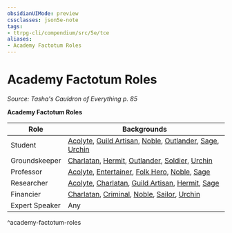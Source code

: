 ```yaml
---
obsidianUIMode: preview
cssclasses: json5e-note
tags:
- ttrpg-cli/compendium/src/5e/tce
aliases:
- Academy Factotum Roles
---
```

# Academy Factotum Roles
*Source: Tasha's Cauldron of Everything p. 85* 

**Academy Factotum Roles**

| Role | Backgrounds |
|------|-------------|
| Student | [Acolyte](/3-Mechanics/CLI/backgrounds/acolyte-xphb.md), [Guild Artisan](/3-Mechanics/CLI/backgrounds/guild-artisan.md), [Noble](/3-Mechanics/CLI/backgrounds/noble-xphb.md), [Outlander](/3-Mechanics/CLI/backgrounds/outlander.md), [Sage](/3-Mechanics/CLI/backgrounds/sage-xphb.md), [Urchin](/3-Mechanics/CLI/backgrounds/urchin.md) |
| Groundskeeper | [Charlatan](/3-Mechanics/CLI/backgrounds/charlatan-xphb.md), [Hermit](/3-Mechanics/CLI/backgrounds/hermit-xphb.md), [Outlander](/3-Mechanics/CLI/backgrounds/outlander.md), [Soldier](/3-Mechanics/CLI/backgrounds/soldier-xphb.md), [Urchin](/3-Mechanics/CLI/backgrounds/urchin.md) |
| Professor | [Acolyte](/3-Mechanics/CLI/backgrounds/acolyte-xphb.md), [Entertainer](/3-Mechanics/CLI/backgrounds/entertainer-xphb.md), [Folk Hero](/3-Mechanics/CLI/backgrounds/folk-hero.md), [Noble](/3-Mechanics/CLI/backgrounds/noble-xphb.md), [Sage](/3-Mechanics/CLI/backgrounds/sage-xphb.md) |
| Researcher | [Acolyte](/3-Mechanics/CLI/backgrounds/acolyte-xphb.md), [Charlatan](/3-Mechanics/CLI/backgrounds/charlatan-xphb.md), [Guild Artisan](/3-Mechanics/CLI/backgrounds/guild-artisan.md), [Hermit](/3-Mechanics/CLI/backgrounds/hermit-xphb.md), [Sage](/3-Mechanics/CLI/backgrounds/sage-xphb.md) |
| Financier | [Charlatan](/3-Mechanics/CLI/backgrounds/charlatan-xphb.md), [Criminal](/3-Mechanics/CLI/backgrounds/criminal-xphb.md), [Noble](/3-Mechanics/CLI/backgrounds/noble-xphb.md), [Sailor](/3-Mechanics/CLI/backgrounds/sailor-xphb.md), [Urchin](/3-Mechanics/CLI/backgrounds/urchin.md) |
| Expert Speaker | Any |
^academy-factotum-roles